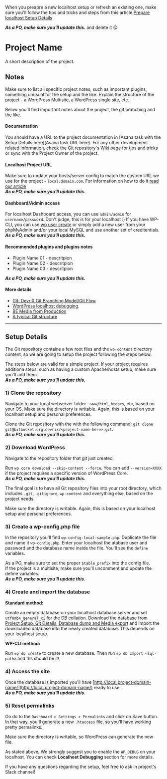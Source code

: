 When you preapre a new localhost setup or refresh an existing one, make sure you'll follow the tips and tricks and steps from this article [Prepare localhost Setup Details](https://devrixverse.com/knowledgebase/prepare-localhost-setup-details/)


***As a PO, make sure you'll update this.*** and delete it 😜




# Project Name

A short description of the project.

## Notes
Make sure to list all specific project notes, such as important plugins, something unusual for the setup and the like.
Explain the structure of the project - a WordPress Multisite, a WordPress single site, etc.

Below you'll find important notes about the project, the git branching and the like.

#### Documentation
You should have a URL to the project documentation in [Asana task with the Setup Details here](Asana task URL here).
For any other development related information, check the Git repository's Wiki page for tips and tricks or sync with the Project Owner of the project.

#### Localhost Project URL
Make sure to update your hosts/server config to match the custom URL we use for the project - `local.domain.com`. For information on how to do it [read our article](https://devrixverse.com/knowledgebase/setup-a-custom-localhost-url/)  
***As a PO, make sure you'll update this.***

#### Dashboard/Admin access
For localhost Dashboard access, you can use `admin/admin` for `username/password`. Don't judge, this is for your localhost :)
If you have WP-CLI, you can use [wp user create](https://wp-cli.org/commands/user/create/) or simply add a new user from your phpMyAdmin and/or your local MySQL and use another set of creditentials.    
***As a PO, make sure you'll update this.***

#### Recommended plugins and plugins notes

* Plugin Name 01 - descritpion
* Plugin Name 02 - descritpion
* Plugin Name 03 - descritpion

***As a PO, make sure you'll update this.***

#### More details

* [Git: DevriX Git Branching Model/Git Flow](https://devrixverse.com/knowledgebase/git-devrix-git-branching-model-git-flow/)  
* [WordPress localhost debugging](https://devrixverse.com/knowledgebase/wordpress-localhost-debugging/).
* [BE Media from Production](https://devrixverse.com/knowledgebase/be-media-from-production/)
* [A typical Git structure](https://devrixverse.com/knowledgebase/a-typical-git-structure)

---

## Setup Details
The Git repository contains a few root files and the `wp-content` directory content, so we are going to setup the project following the steps below.

The steps below are valid for a simple project. If your project requires additiona steps, such as having a custom Apache/hosts setup, make sure you'll add them.  
***As a PO, make sure you'll update this.***

### 1) Clone the repository
Navigate to your local webserver folder - `www/html`, `htdocs`, etc, based on your OS. Make sure the directory is writable. Again, this is based on your localhost setup and personal preferences.

Clone the Git repository with the with the following command: `git clone git@bitbucket.org:devrix/<project-name-here>.git`.  
***As a PO, make sure you'll update this.***

### 2) Download WordPress
Navigate to the repository folder that git just created. 

Run `wp core download --skip-content --force`. You can add `--version=XXXX` if the project requires a specific version of WordPress Core.    
***As a PO, make sure you'll update this.***

The final goal is to have all Git repository files into your root directory, which includes `.git`, `.gitignore`, `wp-content` and everything else, based on the project needs.

Make sure the directory is writable. Again, this is based on your localhost setup and personal preferences.

### 3) Create a wp-config.php file
In the repository you'll find `wp-config-local-sample.php`. Duplicate the file and name it `wp-config.php`. Enter your localhost the atabase user and password and the database name inside the file. You'll see the `define` variables.

As a PO, make sure to set the proper `$table_prefix` into the config file.  
If the project is a multisite, make sure you'll uncomment and update the define variables.         
***As a PO, make sure you'll update this.***

### 4) Create and import the database
**Standard method:**

Create an empty database on your localhost database server and set `utf8mb4_general_ci` for the DB collation. Download the database from [<Project Name> Project Setup, Git Details, Database dump and Media export](asana-task-url-here) and import the downloaded database into the newly created database. This depends on your localhost setup.

**WP-CLI method:**

Run `wp db create` to create a new database. Then run `wp db import <sql-path>` and ths should be it!

### 4) Access the site
Once the database is imported you'll have [http://local.project-domain-name/](http://local.project-domain-name/) ready to use.       
***As a PO, make sure you'll update this.***

### 5) Reset permalinks

Go do to the `Dashboard > Settings > Permalinks` and click on Save button. In that way, you'll generate a new `.htaccess` file, so you'll have working pretty permalinks.

Make sure the directory is writable, so WordPress can generate the new file.

As stated above, We strongly suggest you to enable the `WP_DEBUG` on your localhost. You can check **Localhost Debugging** section for more details.

If you have any questions regarding the setup, feel free to ask in project's Slack channel!
